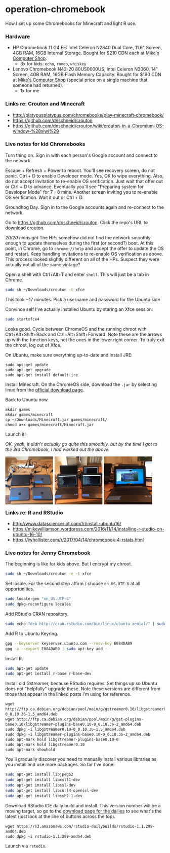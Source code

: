 # operation-chromebook

How I set up some Chromebooks for Minecraft and light R use.

### Hardware

  * HP Chromebook 11 G4 EE: Intel Celeron N2840 Dual Core, 11.6" Screen, 4GB RAM, 16GB Internal Storage. Bought for $210 CDN each at [Mike's Computer Shop](https://www.mikescomputershop.com/product/6961387).
    - 3x for kids: `echo`, `romeo`, `whiskey`
  * Lenovo Chromebook N42-20 80US0000US, Intel Celeron N3060, 14" Screen, 4GB RAM, 16GB Flash Memory Capacity. Bought for $190 CDN at [Mike's Computer Shop](https://www.mikescomputershop.com/product/7619358) (special price on a single machine that someone had returned).
    - 1x for me

### Links re: Crouton and Minecraft

  * <http://platypusplatypus.com/chromebooks/play-minecraft-chromebook/>
  * <https://github.com/dnschneid/crouton>
  * <https://github.com/dnschneid/crouton/wiki/crouton-in-a-Chromium-OS-window-%28xiwi%29>

### Live notes for kid Chromebooks

Turn thing on. Sign in with each person's Google account and connect to the network.

Escape + Refresh + Power to reboot. You'll see recovery screen, do not panic. Ctrl + D to enable Developer mode. Yes, OK to wipe everything. Also, do not accept invitation to re-enable OS verification. Just wait that offer out or Ctrl + D to advance. Eventually you'll see "Preparing system for Developer Mode" for 7 - 8 mins. Another screen inviting you to re-enable OS verification. Wait it out or Ctrl + D.

Groundhog Day. Sign in to the Google accounts again and re-connect to the network.

Go to <https://github.com/dnschneid/crouton>. Click the repo's URL to download crouton.

*20/20 hindsight* The HPs somehow did not find the network smoothly enough to update themselves during the first (or second?) boot. At this point, in Chrome, go to `chrome://help` and accept the offer to update the OS and restart. Keep handling invitations to re-enable OS verification as above. This process looked slightly different on all of the HPs. Suspect they were actually not all of the same vintage?

Open a shell with Ctrl+Alt+T and enter `shell`. This will just be a tab in Chrome.

```sh
sudo sh ~/Downloads/crouton -t xfce
```

This took ~17 minutes. Pick a username and password for the Ubuntu side.

Convince self I've actually installed Ubuntu by staring an Xfce session:

```sh
sudo startxfce4
```

Looks good. Cycle between ChromeOS and the running chroot with Ctrl+Alt+Shift+Back and Ctrl+Alt+Shift+Forward. Note these are the arrows up with the function keys, not the ones in the lower right corner. To truly exit the chroot, log out of Xfce.

On Ubuntu, make sure everything up-to-date and install JRE:

```
sudo apt-get update
sudo apt-get upgrade
sudo apt-get install default-jre
```

Install Minecraft. On the ChromeOS side, download the `.jar` by selecting linux from the [official download page](https://minecraft.net/en-us/download/).

Back to Ubuntu now.

```
mkdir games
mkdir games/minecraft
cp ~/Downloads/Minecraft.jar games/minecraft/
chmod a+x games/minecraft/Minecraft.jar
```

Launch it!

*OK, yeah, it didn't actually go quite this smoothly, but by the time I got to the 3rd Chromebook, I had worked out the above.*

<img src="img/minechrome_02.jpg" style="float: left; width: 30%; margin-right: 1%; margin-bottom: 0.5em;">
<img src="img/minechrome_03.jpg" style="float: left; width: 30%; margin-right: 1%; margin-bottom: 0.5em;">
<img src="img/minechrome_04.jpg" style="float: left; width: 30%; margin-right: 1%; margin-bottom: 0.5em;">
<p style="clear: both;">

### Links re: R and RStudio

  * <http://www.datascienceriot.com//r/install-ubuntu16/>
  * <https://mikewilliamson.wordpress.com/2016/11/14/installing-r-studio-on-ubuntu-16-10/>
  * <https://jwhollister.com/r/2017/04/14/chromebook-4-rstats.html>

### Live notes for Jenny Chromebook

The beginning is like for kids above. But I encrypt my chroot.

```sh
sudo sh ~/Downloads/crouton -e -t xfce
```

Set locale. For the second step affirm / choose `en_US.UTF-8` at all opportunities.

```sh
sudo locale-gen "en_US.UTF-8"
sudo dpkg-reconfigure locales
```

Add RStudio CRAN repository.

```sh
sudo echo "deb http://cran.rstudio.com/bin/linux/ubuntu xenial/" | sudo tee -a /etc/apt/sources.list
```

Add R to Ubuntu Keyring.

```sh
gpg --keyserver keyserver.ubuntu.com --recv-key E084DAB9
gpg -a --export E084DAB9 | sudo apt-key add -
```

Install R.

```sh
sudo apt-get update
sudo apt-get install r-base r-base-dev
```

Install old Gstreamer, because RStudio requires. Set things up so Ubuntu does not "helpfully" upgrade these. Note these versions are different from those that appear in the linked posts I'm using for reference.

```
wget http://ftp.ca.debian.org/debian/pool/main/g/gstreamer0.10/libgstreamer0.10-0_0.10.36-1.5_amd64.deb
wget http://ftp.ca.debian.org/debian/pool/main/g/gst-plugins-base0.10/libgstreamer-plugins-base0.10-0_0.10.36-2_amd64.deb
sudo dpkg -i libgstreamer0.10-0_0.10.36-1.5_amd64.deb
sudo dpkg -i libgstreamer-plugins-base0.10-0_0.10.36-2_amd64.deb
sudo apt-mark hold libgstreamer-plugins-base0.10-0
sudo apt-mark hold libgstreamer0.10
sudo apt-mark showhold
```

You'll gradually discover you need to manually install various libraries as you install and use more packages. So far I've done:

```sh
sudo apt-get install libjpeg62
sudo apt-get install libxslt1-dev
sudo apt-get install libssl-dev
sudo apt-get install libcurl4-openssl-dev
sudo apt-get install libssh2-1-dev
```

Download RStudio IDE daily build and install. This version number will be a moving target, so go to the [download page for the dailies](https://dailies.rstudio.com) to see what's the latest (just look at the line of buttons across the top).

```
wget https://s3.amazonaws.com/rstudio-dailybuilds/rstudio-1.1.299-amd64.deb
sudo dpkg -i rstudio-1.1.299-amd64.deb
```

Launch via `rstudio`.
